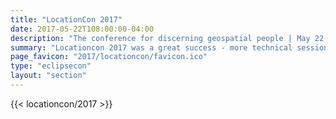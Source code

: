 ```yaml
---
title: "LocationCon 2017"
date: 2017-05-22T108:00:00-04:00
description: "The conference for discerning geospatial people | May 22-25, 2017 | Oakland, California"
summary: "Locationcon 2017 was a great success - more technical sessions, more open source projects, more BOFs, more parties, and just plain more."
page_favicon: "2017/locationcon/favicon.ico"
type: "eclipsecon"
layout: "section"
---
```


{{< locationcon/2017 >}}